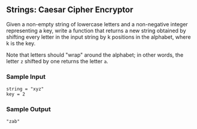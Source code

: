 ## Strings: Caesar Cipher Encryptor

Given a non-empty string of lowercase letters and a non-negative integer
representing a key, write a function that returns a new string obtained by
shifting every letter in the input string by k positions in the alphabet,
where k is the key.

Note that letters should "wrap" around the alphabet; in other words, the
letter `z` shifted by one returns the letter `a`.

### Sample Input

```
string = "xyz"
key = 2
```

### Sample Output

```
"zab"
```